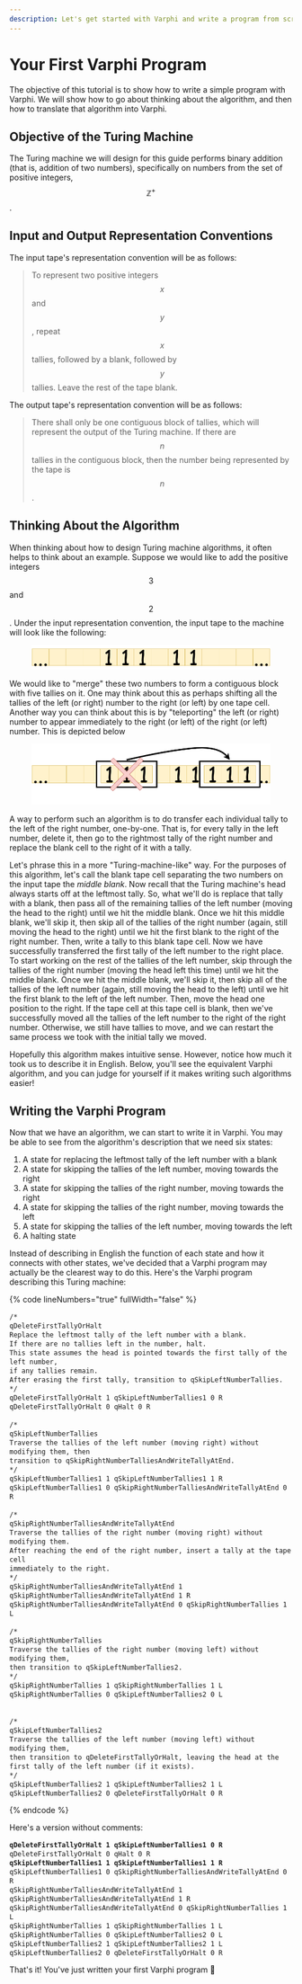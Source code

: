 ```yaml
---
description: Let's get started with Varphi and write a program from scratch.
---
```


# Your First Varphi Program

The objective of this tutorial is to show how to write a simple program with Varphi. We will show how to go about thinking about the algorithm, and then how to translate that algorithm into Varphi.

## Objective of the Turing Machine

The Turing machine we will design for this guide performs binary addition (that is, addition of two numbers), specifically on numbers from the set of positive integers, $$\mathbb{Z}^+$$.

## Input and Output Representation Conventions

The input tape's representation convention will be as follows:

> To represent two positive integers $$x$$ and $$y$$, repeat $$x$$ tallies, followed by a blank, followed by $$y$$ tallies. Leave the rest of the tape blank.&#x20;

The output tape's representation convention will be as follows:

> There shall only be one contiguous block of tallies, which will represent the output of the Turing machine. If there are $$n$$ tallies in the contiguous block, then the number being represented by the tape is $$n$$.

## Thinking About the Algorithm

When thinking about how to design Turing machine algorithms, it often helps to think about an example. Suppose we would like to add the positive integers $$3$$ and $$2$$. Under the input representation convention, the input tape to the machine will look like the following:

<figure><img src="../.gitbook/assets/TwoAndThreeOnTape.drawio (1) (1).png" alt=""><figcaption></figcaption></figure>

We would like to "merge" these two numbers to form a contiguous block with five tallies on it. One may think about this as perhaps shifting all the tallies of the left (or right) number to the right (or left) by one tape cell. Another way you can think about this is by "teleporting" the left (or right) number to appear immediately to the right (or left) of the right (or left) number. This is depicted below

<figure><img src="../.gitbook/assets/TwoAndThreeOnTape.drawio (1) (3).png" alt=""><figcaption></figcaption></figure>

A way to perform such an algorithm is to do transfer each individual tally to the left of the right number, one-by-one. That is, for every tally in the left number, delete it, then go to the rightmost tally of the right number and replace the blank cell to the right of it with a tally.&#x20;

Let's phrase this in a more "Turing-machine-like" way. For the purposes of this algorithm, let's call the blank tape cell separating the two numbers on the input tape the _middle blank_. Now recall that the Turing machine's head always starts off at the leftmost tally. So, what we'll do is replace that tally with a blank, then pass all of the remaining tallies of the left number (moving the head to the right) until we hit the middle blank. Once we hit this middle blank, we'll skip it, then skip all of the tallies of the right number (again, still moving the head to the right) until we hit the first blank to the right of the right number. Then, write a tally to this blank tape cell. Now we have successfully transferred the first tally of the left number to the right place. To start working on the rest of the tallies of the left number, skip through the tallies of the right number (moving the head left this time) until we hit the middle blank. Once we hit the middle blank, we'll skip it, then skip all of the tallies of the left number (again, still moving the head to the left) until we hit the first blank to the left of the left number. Then, move the head one position to the right. If the tape cell at this tape cell is blank, then we've successfully moved all the tallies of the left number to the right of the right number. Otherwise, we still have tallies to move, and we can restart the same process we took with the initial tally we moved.

Hopefully this algorithm makes intuitive sense. However, notice how much it took us to describe it in English. Below, you'll see the equivalent Varphi algorithm, and you can judge for yourself if it makes writing such algorithms easier!

## Writing the Varphi Program

Now that we have an algorithm, we can start to write it in Varphi. You may be able to see from the algorithm's description that we need six states:

1. A state for replacing the leftmost tally of the left number with a blank
2. A state for skipping the tallies of the left number, moving towards the right
3. A state for skipping the tallies of the right number, moving towards the right
4. A state for skipping the tallies of the right number, moving towards the left
5. A state for skipping the tallies of the left number, moving towards the left
6. A halting state

Instead of describing in English the function of each state and how it connects with other states, we've decided that a Varphi program may actually be the clearest way to do this. Here's the Varphi program describing this Turing machine:

{% code lineNumbers="true" fullWidth="false" %}
```clike
/*
qDeleteFirstTallyOrHalt
Replace the leftmost tally of the left number with a blank.
If there are no tallies left in the number, halt.
This state assumes the head is pointed towards the first tally of the left number,
if any tallies remain.
After erasing the first tally, transition to qSkipLeftNumberTallies.
*/
qDeleteFirstTallyOrHalt 1 qSkipLeftNumberTallies1 0 R
qDeleteFirstTallyOrHalt 0 qHalt 0 R

/*
qSkipLeftNumberTallies
Traverse the tallies of the left number (moving right) without modifying them, then
transition to qSkipRightNumberTalliesAndWriteTallyAtEnd.
*/
qSkipLeftNumberTallies1 1 qSkipLeftNumberTallies1 1 R
qSkipLeftNumberTallies1 0 qSkipRightNumberTalliesAndWriteTallyAtEnd 0 R

/*
qSkipRightNumberTalliesAndWriteTallyAtEnd
Traverse the tallies of the right number (moving right) without modifying them.
After reaching the end of the right number, insert a tally at the tape cell
immediately to the right.
*/
qSkipRightNumberTalliesAndWriteTallyAtEnd 1 qSkipRightNumberTalliesAndWriteTallyAtEnd 1 R
qSkipRightNumberTalliesAndWriteTallyAtEnd 0 qSkipRightNumberTallies 1 L

/*
qSkipRightNumberTallies
Traverse the tallies of the right number (moving left) without modifying them,
then transition to qSkipLeftNumberTallies2.
*/
qSkipRightNumberTallies 1 qSkipRightNumberTallies 1 L
qSkipRightNumberTallies 0 qSkipLeftNumberTallies2 0 L


/*
qSkipLeftNumberTallies2 
Traverse the tallies of the left number (moving left) without modifying them,
then transition to qDeleteFirstTallyOrHalt, leaving the head at the first tally of the left number (if it exists).
*/
qSkipLeftNumberTallies2 1 qSkipLeftNumberTallies2 1 L
qSkipLeftNumberTallies2 0 qDeleteFirstTallyOrHalt 0 R
```
{% endcode %}

Here's a version without comments:

<pre data-line-numbers><code><strong>qDeleteFirstTallyOrHalt 1 qSkipLeftNumberTallies1 0 R
</strong>qDeleteFirstTallyOrHalt 0 qHalt 0 R
<strong>qSkipLeftNumberTallies1 1 qSkipLeftNumberTallies1 1 R
</strong>qSkipLeftNumberTallies1 0 qSkipRightNumberTalliesAndWriteTallyAtEnd 0 R
qSkipRightNumberTalliesAndWriteTallyAtEnd 1 qSkipRightNumberTalliesAndWriteTallyAtEnd 1 R
qSkipRightNumberTalliesAndWriteTallyAtEnd 0 qSkipRightNumberTallies 1 L
qSkipRightNumberTallies 1 qSkipRightNumberTallies 1 L
qSkipRightNumberTallies 0 qSkipLeftNumberTallies2 0 L
qSkipLeftNumberTallies2 1 qSkipLeftNumberTallies2 1 L
qSkipLeftNumberTallies2 0 qDeleteFirstTallyOrHalt 0 R
</code></pre>

That's it! You've just written your first Varphi program :tada:
